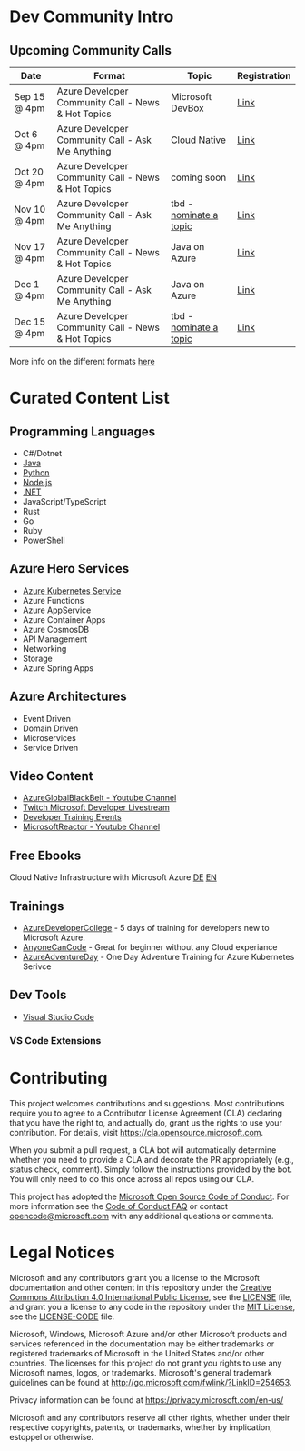 # Dev Community Intro

## Upcoming Community Calls

| Date   | Format                         | Topic            | Registration |   
|--------|--------------------------------|------------------|--------------|
| Sep 15 @ 4pm | Azure Developer Community Call - News & Hot Topics | Microsoft DevBox | [Link](https://mktoevents.com/Microsoft+Event/358221/157-GQE-382)         |   
| Oct 6 @ 4pm | Azure Developer Community Call - Ask Me Anything |   Cloud Native  |  [Link](https://mktoevents.com/Microsoft+Event/358196/157-GQE-382)             |   
|  Oct 20 @ 4pm  | Azure Developer Community Call - News & Hot Topics |  coming soon  | [Link](https://mktoevents.com/Microsoft+Event/358245/157-GQE-382) |   
|  Nov 10 @ 4pm  | Azure Developer Community Call - Ask Me Anything |  tbd - [nominate a topic](https://github.com/Azure/dev-community/discussions/4)  | [Link](https://mktoevents.com/Microsoft+Event/358367/157-GQE-382) |   
|  Nov 17 @ 4pm  | Azure Developer Community Call - News & Hot Topics | Java on Azure  | [Link](https://mktoevents.com/Microsoft+Event/358294/157-GQE-382) |   
|  Dec 1 @ 4pm  | Azure Developer Community Call - Ask Me Anything | Java on Azure | [Link](https://mktoevents.com/Microsoft+Event/358350/157-GQE-382) |
|  Dec 15 @ 4pm  | Azure Developer Community Call - News & Hot Topics |  tbd - [nominate a topic](https://github.com/Azure/dev-community/discussions/5)  | [Link](https://mktoevents.com/Microsoft+Event/358070/157-GQE-382) |   

More info on the different formats [here](https://aka.ms/azure4devs)

# Curated Content List

## Programming Languages

* C#/Dotnet
* [Java](./awesome-azure/java.md)
* [Python](./awesome-azure/python.md)
* [Node.js](./awesome-azure/nodejs.md)
* [.NET](./awesome-azure/.NET.md)
* JavaScript/TypeScript
* Rust
* Go
* Ruby
* PowerShell

## Azure Hero Services

* [Azure Kubernetes Service](./lists/aks.md)
* Azure Functions
* Azure AppService
* Azure Container Apps
* Azure CosmosDB
* API Management
* Networking
* Storage
* Azure Spring Apps

## Azure Architectures

* Event Driven
* Domain Driven
* Microservices
* Service Driven

## Video Content

* [AzureGlobalBlackBelt - Youtube Channel](https://www.youtube.com/c/AzureGlobalBlackBelt)
* [Twitch Microsoft Developer Livestream](https://www.twitch.tv/microsoftdeveloper)
* [Developer Training Events](https://reactor.microsoft.com/en-us/reactor/home/index/)
* [MicrosoftReactor - Youtube Channel](https://www.youtube.com/c/MicrosoftReactor1)

## Free Ebooks

Cloud Native Infrastructure with Microsoft Azure [DE](https://azure.microsoft.com/de-de/resources/cloud-native-infrastructure-with-microsoft-azure/?WT.mc_id=AID3051920_EML_8080953) [EN](https://azure.microsoft.com/en-us/resources/cloud-native-infrastructure-with-microsoft-azure/?WT.mc_id=AID3051920_EML_8080953)

## Trainings

* [AzureDeveloperCollege](https://github.com/azuredevcollege/trainingdays) - 5 days of training for developers new to Microsoft Azure.
* [AnyoneCanCode](https://github.com/microsoft/anyonecancode) - Great for beginner without any Cloud experiance
* [AzureAdventureDay](https://www.microsoft.com/de-de/techwiese/events/azure-adventure-day.aspx) - One Day Adventure Training for Azure Kubernetes Serivce

## Dev Tools

* [Visual Studio Code](https://code.visualstudio.com/)

### VS Code Extensions

# Contributing

This project welcomes contributions and suggestions.  Most contributions require you to agree to a
Contributor License Agreement (CLA) declaring that you have the right to, and actually do, grant us
the rights to use your contribution. For details, visit https://cla.opensource.microsoft.com.

When you submit a pull request, a CLA bot will automatically determine whether you need to provide
a CLA and decorate the PR appropriately (e.g., status check, comment). Simply follow the instructions
provided by the bot. You will only need to do this once across all repos using our CLA.

This project has adopted the [Microsoft Open Source Code of Conduct](https://opensource.microsoft.com/codeofconduct/).
For more information see the [Code of Conduct FAQ](https://opensource.microsoft.com/codeofconduct/faq/) or
contact [opencode@microsoft.com](mailto:opencode@microsoft.com) with any additional questions or comments.

# Legal Notices

Microsoft and any contributors grant you a license to the Microsoft documentation and other content
in this repository under the [Creative Commons Attribution 4.0 International Public License](https://creativecommons.org/licenses/by/4.0/legalcode),
see the [LICENSE](LICENSE) file, and grant you a license to any code in the repository under the [MIT License](https://opensource.org/licenses/MIT), see the
[LICENSE-CODE](LICENSE-CODE) file.

Microsoft, Windows, Microsoft Azure and/or other Microsoft products and services referenced in the documentation
may be either trademarks or registered trademarks of Microsoft in the United States and/or other countries.
The licenses for this project do not grant you rights to use any Microsoft names, logos, or trademarks.
Microsoft's general trademark guidelines can be found at http://go.microsoft.com/fwlink/?LinkID=254653.

Privacy information can be found at https://privacy.microsoft.com/en-us/

Microsoft and any contributors reserve all other rights, whether under their respective copyrights, patents,
or trademarks, whether by implication, estoppel or otherwise.
